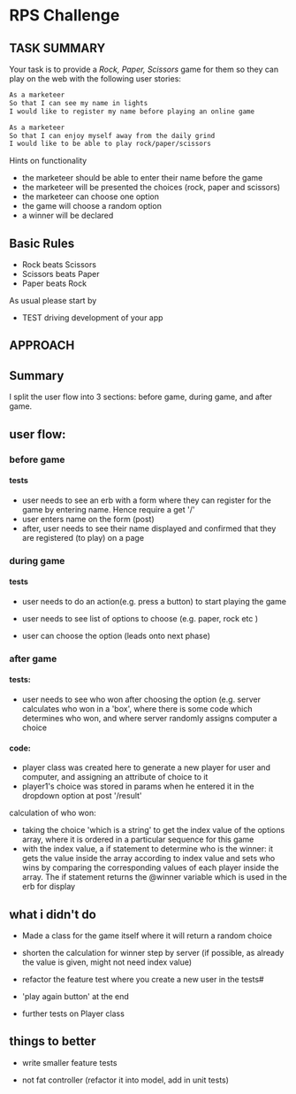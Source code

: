 # RPS Challenge

TASK SUMMARY
----

Your task is to provide a _Rock, Paper, Scissors_ game for them so they can play on the web with the following user stories:

```sh
As a marketeer
So that I can see my name in lights
I would like to register my name before playing an online game

As a marketeer
So that I can enjoy myself away from the daily grind
I would like to be able to play rock/paper/scissors
```

Hints on functionality

- the marketeer should be able to enter their name before the game
- the marketeer will be presented the choices (rock, paper and scissors)
- the marketeer can choose one option
- the game will choose a random option
- a winner will be declared

## Basic Rules

- Rock beats Scissors
- Scissors beats Paper
- Paper beats Rock

As usual please start by
* TEST driving development of your app


APPROACH
----

## Summary
I split the user flow into 3 sections: before game, during game, and after game. 

## user flow:
### before game 
#### tests
- user needs to see an erb with a form where they can register for the game by entering name. Hence require a get '/'
- user enters name on the form (post)
- after, user needs to see their name displayed and confirmed that they are registered (to play) on a page 

### during game
#### tests
- user needs to do an action(e.g. press a button) to start playing the game
- user needs to see list of options to choose (e.g. paper, rock etc ) 

- user can choose the option (leads onto next phase)



### after game
#### tests:
- user needs to see who won after choosing the option (e.g. server calculates who won in a 'box', where there is some code which determines who won, and where server randomly assigns computer a choice

#### code:
- player class was created here to generate a new player for user and computer, and assigning an attribute of choice to it
- player1's choice was stored in params when he entered it in the dropdown option at post '/result'

calculation of who won:
- taking the choice 'which is a string' to get the index value of the options array, where it is ordered in a particular sequence for this game
- with the index value, a if statement to determine who is the winner: it gets the value inside the array according to index value and sets who wins by comparing the corresponding values of each player inside the array. The if statement returns the @winner variable which is used in the erb for display


## what i didn't do 
- Made a class for the game itself where it will return a random choice 
- shorten the calculation for winner step by server (if possible, as already the value is given, might not need index value)

- refactor the feature test where you create a new user in the tests#

- 'play again button' at the end 

- further tests on Player class




## things to better
- write smaller feature tests

- not fat controller (refactor it into model, add in unit tests)

